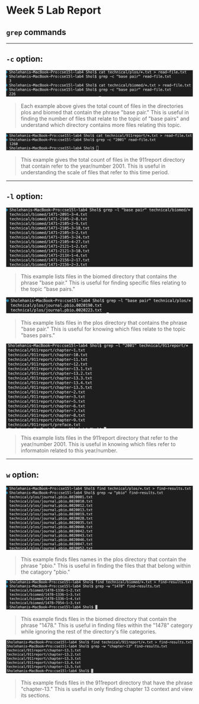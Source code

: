 # Week 5 Lab Report

## `grep` commands
---

## `-c` option: 

![grep-c-base-pair.png](Images/Week4/grep-c-base-pair.png)

> Each example above gives the total count of files in the directories plos and biomed that contain the phrase "base pair." This is useful in finding the number of files that relate to the topic of "base pairs" and understand which directory contains more files relating this topic.

![grep-c-911report.png](Images/Week4/grep-c-911report.png)

> This example gives the total count of files in the 911report directory that contain refer to the year/number 2001. This is useful in understanding the scale of files that refer to this time period.

---

## `-l` option:

![grep-l-biomed.png](Images/Week4/grep-l-biomed.png)

>This example lists files in the biomed directory that contains the phrase "base pair." This is useful for finding specific files relating to the topic "base pairs."

![grep-l-plos.png](Images/Week4/grep-l-plos.png)

> This example lists files in the plos directory that contains the phrase "base pair." This is useful for knowing which files relate to the topic "bases pairs."

![greo-l-911report.png](Images/Week4/grep-l-911report.png)

> This example lists files in the 911report directory that refer to the year/number 2001. This is useful in knowing which files refer to informatoin related to this year/number.

---

## `w` option:

![grep-w-plos.png](Images/Week4/grep-w-plos.png)

> This example finds files names in the plos directory that contain the phrase "pbio." This is useful in finding the files that that belong within the catagory "pbio."

![grep-w-biomed.png](Images/Week4/grep-w-biomed.png)

> This example finds files in the biomed directory that contain the phrase "1478." This is useful in finding files within the "1478" category while ignoring the rest of the directory's file categories.

![grep-w-911report.png](Images/Week4/grep-w-911report.png)

> This example finds files in the 911report directory that have the phrase "chapter-13." This is useful in only finding chapter 13 context and view its sections.